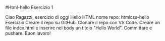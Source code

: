 #Html-hello
Esercizio 1

Ciao Ragazzi,
esercizio di oggi Hello HTML
nome repo: htmlcss-hello
Esercizio
Creare il repo su GitHub.
Clonare il repo con VS Code.
Creare un file index.html e inserire nel body un titolo "Hello World".
Committare e pushare.
Buon lavoro!
